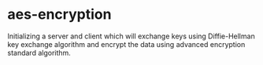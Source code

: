 # aes-encryption
Initializing a server and client which will exchange keys using Diffie-Hellman key exchange algorithm and encrypt the data using advanced encryption standard algorithm.
